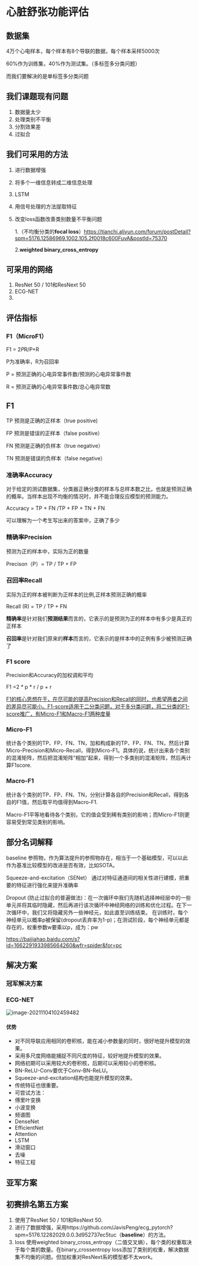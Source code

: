 # 心脏舒张功能评估

## 数据集

4万个心电样本，每个样本有8个导联的数据，每个样本采样5000次

60%作为训练集，40%作为测试集。（多标签多分类问题）

而我们要解决的是单标签多分类问题

## 我们课题现有问题

1. 数据量太少
2. 处理类别不平衡
3. 分割效果差
4. 过拟合

## 我们可采用的方法

1. 进行数据增强

2. 将多个一维信息转成二维信息处理

3. LSTM

4. 用信号处理的方法提取特征

5. 改变loss函数改善类别数量不平衡问题

   1.（不均衡分类的**focal loss**）https://tianchi.aliyun.com/forum/postDetail?spm=5176.12586969.1002.105.2f0018c600FuvA&postId=75370
   
   2.**weighted binary_cross_entropy**
## 可采用的网络

1. ResNet 50 / 101和ResNext 50
2. ECG-NET
3. 

   

## 评估指标

### F1（MicroF1）

F1 = 2*P*R/P+R

P为准确率，R为召回率

P =  预测正确的心电异常事件数/预测的心电异常事件数

R = 预测正确的心电异常事件数/总心电异常数

## F1

TP  预测是正确的正样本（true positive)

FP  预测是错误的正样本（false positive）

FN  预测是正确的负样本（true negative）

TN  预测是错误的负样本（false negative）

### 准确率Accuracy

对于给定的测试数据集，分类器正确分类的样本与总样本数之比，也就是预测正确的概率。当样本出现不均衡的情况时，并不能合理反应模型的预测能力。

Accuracy = TP + FN /TP + FP + TN + FN

可以理解为一个考生写出来的答案中，正确了多少

### 精确率Precision

预测为正的样本中，实际为正的数量

Precison（P）= TP / TP + FP

### 召回率Recall

实际为正的样本被判断为正样本的比例,正样本预测正确的概率

Recall (R) = TP / TP + FN	

**精确率**是针对我们**预测结果**而言的，它表示的是预测为正的样本中有多少是真正的正样本

**召回率**是针对我们原来的**样本**而言的，它表示的是样本中的正例有多少被预测正确了

### F1 score

Precision和Accuracy的加权调和平均

F1 =2 * p * r / p + r

<u>F1的核心思想在于，在尽可能的提高Precision和Recall的同时，也希望两者之间的差异尽可能小。F1-score适用于二分类问题，对于多分类问题，将二分类的F1-score推广，有Micro-F1和Macro-F1两种度量</u>

### Micro-F1

统计各个类别的TP、FP、FN、TN，加和构成新的TP、FP、FN、TN，然后计算Micro-Precision和Micro-Recall，得到Micro-F1。具体的说，统计出来各个类别的混淆矩阵，然后把混淆矩阵“相加”起来，得到一个多类别的混淆矩阵，然后再计算F1score.

### Macro-F1

统计各个类别的TP、FP、FN、TN，分别计算各自的Precision和Recall，得到各自的F1值，然后取平均值得到Macro-F1.

Macro-F1平等地看待各个类别，它的值会受到稀有类别的影响；而Micro-F1则更容易受到常见类别的影响。

## 部分名词解释

baseline 参照物，作为算法提升的参照物存在，相当于一个基础模型，可以以此作为基准比较模型的改进是否有效，比如SOTA。

Squeeze-and-excitation（SENet） 通过对特征通道间的相关性进行建模，把重要的特征进行强化来提升准确率

Dropout (防止过拟合的普遍做法)：在一次循环中我们先随机选择神经层中的一些单元并将其临时隐藏，然后再进行该次循环中神经网络的训练和优化过程。在下一次循环中，我们又将隐藏另外一些神经元，如此直至训练结束。
在训练时，每个神经单元以概率p被保留(dropout丢弃率为1-p)；在测试阶段，每个神经单元都是存在的，权重参数w要乘以p，成为：pw

https://baijiahao.baidu.com/s?id=1662291933985664260&wfr=spider&for=pc

## 解决方案

### 冠军解决方案

### ECG-NET

![image-20211104102459482](C:\Users\HP\AppData\Roaming\Typora\typora-user-images\image-20211104102459482.png)

#### 优势

- 对不同导联应用相同的卷积核，能在减小参数量的同时，很好地提升模型的效果。
- 采用多尺度网络能捕捉不同尺度的特征，较好地提升模型的效果。
- 网络初期可以采用较大的卷积核，后期可以采用较小的卷积核。
- BN-ReLU-Conv要优于Conv-BN-ReLU。
- Squeeze-and-excitation结构也能提升模型的效果。
- 传统特征也很重要。
- 可尝试方法：
- 傅里叶变换
- 小波变换
- 频谱图
- DenseNet
- EfficientNet
- Attention
- LSTM
- 滑动窗口
- 去噪
- 特征工程

## 亚军方案

## 初赛排名第五方案

1. 使用了ResNet 50 / 101和ResNext 50.
2. 进行了数据增强，采用https://github.com/JavisPeng/ecg_pytorch?spm=5176.12282029.0.0.3d952737ec5tuc（**baseline**）的方法。
3. loss 使用weighted binary_cross_entropy（二值交叉熵），每个类的权重取决于每个类的数量。在binary_crossentropy loss添加了类别的权重，解决数据集不均衡的问题。但加权重对ResNext系的模型都不太work。



